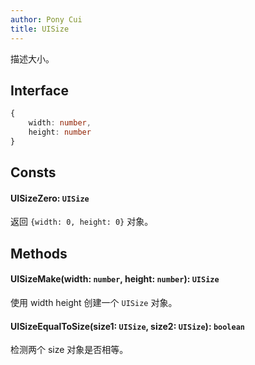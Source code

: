 ```yaml
---
author: Pony Cui
title: UISize
---
```


描述大小。

## Interface

```typescript
{ 
    width: number,
    height: number
}
```

## Consts

#### UISizeZero: `UISize`
返回 `{width: 0, height: 0}` 对象。

## Methods

#### UISizeMake(width: `number`, height: `number`): `UISize`
使用 width height 创建一个 `UISize` 对象。

#### UISizeEqualToSize(size1: `UISize`, size2: `UISize`): `boolean`
检测两个 size 对象是否相等。